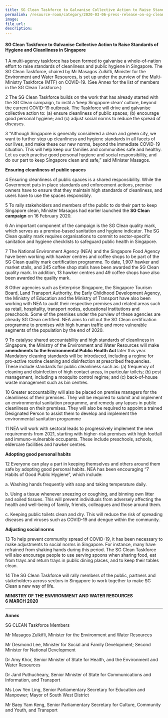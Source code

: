 ```yaml
---  
title: SG Clean Taskforce to Galvanise Collective Action to Raise Standards of Hygiene and Cleanliness in Singapore  
permalink: /resource-room/category/2020-03-06-press-release-on-sg-clean-taskforce/  
image:  
file_url:  
description:  
---  
```


#### SG Clean Taskforce to Galvanise Collective Action to Raise Standards of Hygiene and Cleanliness in Singapore  

1 A multi-agency taskforce has been formed to galvanise a whole-of-nation effort to raise standards of cleanliness and public hygiene in Singapore. The SG Clean Taskforce, chaired by Mr Masagos Zulkifli, Minister for the Environment and Water Resources, is set up under the purview of the Multi-Ministry Taskforce (MTF) on COVID-19. (See Annex for the list of members in the SG Clean Taskforce.)  

2 The SG Clean Taskforce builds on the work that has already started with the SG Clean campaign, to instil a ‘keep Singapore clean’ culture, beyond the current COVID-19 outbreak. The Taskforce will drive and galvanise collective action to: (a) ensure cleanliness of public spaces; (b) encourage good personal hygiene; and (c) adjust social norms to reduce the spread of diseases.  

3 “Although Singapore is generally considered a clean and green city, we want to further step up cleanliness and hygiene standards in all facets of our lives, and make these our new norms, beyond the immediate COVID-19 situation. This will help keep our families and communities safe and healthy. Let us each practise good personal hygiene and social responsibility, and do our part to keep Singapore clean and safe,” said Minister Masagos.  

**Ensuring cleanliness of public spaces**  

4 Ensuring cleanliness of public spaces is a shared responsibility. While the Government puts in place standards and enforcement actions, premise owners have to ensure that they maintain high standards of cleanliness, and users have to use the spaces responsibly.  

5 To rally stakeholders and members of the public to do their part to keep Singapore clean, Minister Masagos had earlier launched the **SG Clean campaign** on 16 February 2020.  

6 An important component of the campaign is the SG Clean quality mark, which serves as a premise-based sanitation and hygiene indicator. The SG Clean quality mark requires organisations to commit to sector-specific sanitation and hygiene checklists to safeguard public health in Singapore.  

7 The National Environment Agency (NEA) and the Singapore Food Agency have been working with hawker centres and coffee shops to be part of the SG Clean quality mark certification programme. To date, 1,907 hawker and market stalls, and 345 coffee shop stalls have been awarded the SG Clean quality mark. In addition, 13 hawker centres and 49 coffee shops have also been awarded the quality mark.  

8 Other agencies such as Enterprise Singapore, the Singapore Tourism Board, Land Transport Authority, the Early Childhood Development Agency, the Ministry of Education and the Ministry of Transport have also been working with NEA to audit their respective premises and related areas such as retail, hospitality, transport nodes, educational institutions and preschools. Some of the premises under the purview of these agencies are already SG Clean certified. NEA aims to roll out the SG Clean certification programme to premises with high human traffic and more vulnerable segments of the population by the end of 2020.  

9 To catalyse shared accountability and high standards of cleanliness in Singapore, the Ministry of the Environment and Water Resources will make **amendments to the Environmental Public Health Act** later this year. Mandatory cleaning standards will be introduced, including a regime for pro-active routine cleaning and disinfection at prescribed frequencies. These include standards for public cleanliness such as: (a) frequency of cleaning and disinfection of high contact areas, in particular toilets; (b) pest management, including a mosquito control regime; and (c) back-of-house waste management such as bin centres.  

10 Greater accountability will also be placed on premise managers for the cleanliness of their premises. They will be required to submit and implement an environmental sanitation programme, and remedy any lapses in public cleanliness on their premises. They will also be required to appoint a trained Designated Person to assist them to develop and implement the environmental sanitation programme  

11 NEA will work with sectoral leads to progressively implement the new requirements from 2021, starting with higher-risk premises with high footfall and immuno-vulnerable occupants. These include preschools, schools, eldercare facilities and hawker centres.  

**Adopting good personal habits**  

12 Everyone can play a part in keeping themselves and others around them safe by adopting good personal habits. NEA has been encouraging “7 Habits of Good Public Hygiene", which include:  

   a. Washing hands frequently with soap and taking temperature daily.  
   
   b. Using a tissue whenever sneezing or coughing, and binning own litter and soiled tissues. This will prevent individuals from adversely affecting the health and well-being of family, friends, colleagues and those around them.  
   
   c. Keeping public toilets clean and dry. This will reduce the risk of spreading diseases and viruses such as COVID-19 and dengue within the community.    

**Adjusting social norms**  

13 To help prevent community spread of COVID-19, it has been necessary to make adjustments to social norms in Singapore. For instance, many have refrained from shaking hands during this period. The SG Clean Taskforce will also encourage people to use serving spoons when sharing food, eat from trays and return trays in public dining places, and to keep their tables clean.  

14 The SG Clean Taskforce will rally members of the public, partners and stakeholders across sectors in Singapore to work together to make SG Clean a new way of life.  

**MINISTRY OF THE ENVIRONMENT AND WATER RESOURCES**  
**6 MARCH 2020**  

-----  

**Annex**  

SG CLEAN Taskforce Members  

Mr Masagos Zulkifli, Minister for the Environment and Water Resources  

Mr Desmond Lee, Minister for Social and Family Development; Second Minister for National Development  

Dr Amy Khor, Senior Minister of State for Health, and the Environment and Water Resources  

Dr Janil Puthucheary, Senior Minister of State for Communications and Information, and Transport  

Ms Low Yen Ling, Senior Parliamentary Secretary for Education and Manpower; Mayor of South West District  

Mr Baey Yam Keng, Senior Parliamentary Secretary for Culture, Community and Youth, and Transport  
